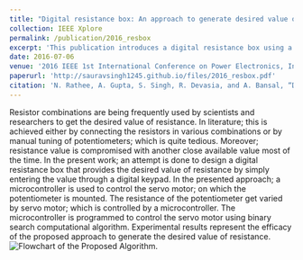 ```yaml
---
title: "Digital resistance box: An approach to generate desired value of resistance by automatically varying the potentiometer"
collection: IEEE Xplore
permalink: /publication/2016_resbox
excerpt: 'This publication introduces a digital resistance box using a microcontroller-controlled servo motor and binary search algorithm to achieve precise resistance values entered via a digital keypad, eliminating the manual tuning of potentiometers and ensuring accurate resistance selection.'
date: 2016-07-06
venue: '2016 IEEE 1st International Conference on Power Electronics, Intelligent Control and Energy Systems (ICPEICES)'
paperurl: 'http://sauravsingh1245.github.io/files/2016_resbox.pdf'
citation: 'N. Rathee, A. Gupta, S. Singh, R. Devasia, and A. Bansal, “Digital resistance box: An approach to generate desired value of resistance by automatically varying the potentiometer,” in 2016 IEEE 1st International Conference on Power Electronics, Intelligent Control and Energy Systems (ICPEICES), pp. 1–4, IEEE, 2016.'
---
```

Resistor combinations are being frequently used by scientists and researchers to get the desired value of resistance. In literature; this is achieved either by connecting the resistors in various combinations or by manual tuning of potentiometers; which is quite tedious. Moreover; resistance value is compromised with another close available value most of the time. In the present work; an attempt is done to design a digital resistance box that provides the desired value of resistance by simply entering the value through a digital keypad. In the presented approach; a microcontroller is used to control the servo motor; on which the potentiometer is mounted. The resistance of the potentiometer get varied by servo motor; which is controlled by a microcontroller. The microcontroller is programmed to control the servo motor using binary search computational algorithm. Experimental results represent the efficacy of the proposed approach to generate the desired value of resistance.
![Flowchart of the Proposed Algorithm.](\../images/resbox.png)